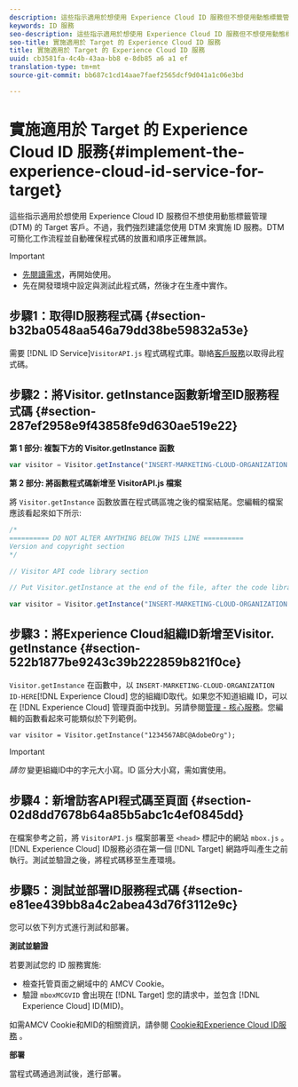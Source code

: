 ```yaml
---
description: 這些指示適用於想使用 Experience Cloud ID 服務但不想使用動態標籤管理 (DTM) 的 Target 客戶。不過，我們強烈建議您使用 DTM 來實施 ID 服務。DTM 可簡化工作流程並自動確保程式碼的放置和順序正確無誤。
keywords: ID 服務
seo-description: 這些指示適用於想使用 Experience Cloud ID 服務但不想使用動態標籤管理 (DTM) 的 Target 客戶。不過，我們強烈建議您使用 DTM 來實施 ID 服務。DTM 可簡化工作流程並自動確保程式碼的放置和順序正確無誤。
seo-title: 實施適用於 Target 的 Experience Cloud ID 服務
title: 實施適用於 Target 的 Experience Cloud ID 服務
uuid: cb3581fa-4c4b-43aa-bb8 e-8db85 a6 a1 ef
translation-type: tm+mt
source-git-commit: bb687c1cd14aae7faef2565dcf9d041a1c06e3bd

---
```



# 實施適用於 Target 的 Experience Cloud ID 服務{#implement-the-experience-cloud-id-service-for-target}

這些指示適用於想使用 Experience Cloud ID 服務但不想使用動態標籤管理 (DTM) 的 Target 客戶。不過，我們強烈建議您使用 DTM 來實施 ID 服務。DTM 可簡化工作流程並自動確保程式碼的放置和順序正確無誤。

>[!IMPORTANT]
>
>* [先閱讀需求](../mcvid-reference/mcvid-requirements.md)，再開始使用。
>* 先在開發環境中設定與測試此程式碼，然後才在生產中實作。
>



## 步驟1：取得ID服務程式碼 {#section-b32ba0548aa546a79dd38be59832a53e}

需要 [!DNL ID Service]`VisitorAPI.js` 程式碼程式庫。聯絡[客戶服務](https://helpx.adobe.com/marketing-cloud/contact-support.html)以取得此程式碼。

## 步驟2：將Visitor. getInstance函數新增至ID服務程式碼 {#section-287ef2958e9f43858fe9d630ae519e22}

**第 1 部分: 複製下方的 Visitor.getInstance 函數**

```js
var visitor = Visitor.getInstance("INSERT-MARKETING-CLOUD-ORGANIZATION ID-HERE"); 
```

**第 2 部分: 將函數程式碼新增至 VisitorAPI.js 檔案**

將 `Visitor.getInstance` 函數放置在程式碼區塊之後的檔案結尾。您編輯的檔案應該看起來如下所示:

```js
/* 
========== DO NOT ALTER ANYTHING BELOW THIS LINE ========== 
Version and copyright section 
*/ 
 
// Visitor API code library section 
 
// Put Visitor.getInstance at the end of the file, after the code library 
 
var visitor = Visitor.getInstance("INSERT-MARKETING-CLOUD-ORGANIZATION ID-HERE");
```

## 步驟3：將Experience Cloud組織ID新增至Visitor. getInstance {#section-522b1877be9243c39b222859b821f0ce}

`Visitor.getInstance` 在函數中，以 `INSERT-MARKETING-CLOUD-ORGANIZATION ID-HERE`[!DNL Experience Cloud] 您的組織ID取代。如果您不知道組織 ID，可以在 [!DNL Experience Cloud] 管理頁面中找到。另請參閱[管理 - 核心服務](https://marketing.adobe.com/resources/help/en_US/mcloud/admin_getting_started.html)。您編輯的函數看起來可能類似於下列範例。

`var visitor = Visitor.getInstance("1234567ABC@AdobeOrg");`

>[!IMPORTANT]
>
>*請勿* 變更組織ID中的字元大小寫。ID 區分大小寫，需如實使用。

## 步驟4：新增訪客API程式碼至頁面 {#section-02d8dd7678b64a85b5abc1c4ef0845dd}

在檔案參考之前，將 `VisitorAPI.js` 檔案部署至 `<head>` 標記中的網站 `mbox.js` 。[!DNL Experience Cloud] ID服務必須在第一個 [!DNL Target] 網路呼叫產生之前執行。測試並驗證之後，將程式碼移至生產環境。

## 步驟5：測試並部署ID服務程式碼 {#section-e81ee439bb8a4c2abea43d76f3112e9c}

您可以依下列方式進行測試和部署。

**測試並驗證**

若要測試您的 ID 服務實施:

* 檢查托管頁面之網域中的 AMCV Cookie。
* 驗證 `mboxMCGVID` 會出現在 [!DNL Target] 您的請求中，並包含 [!DNL Experience Cloud] ID(MID)。

如需AMCV Cookie和MID的相關資訊，請參閱 [Cookie和Experience Cloud ID服務](../mcvid-introduction/mcvid-cookies.md) 。

**部署**

當程式碼通過測試後，進行部署。


